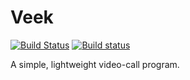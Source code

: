# Veek
[![Build Status](https://travis-ci.org/jacquesh/veek.svg?branch=master)](https://travis-ci.org/jacquesh/veek)
[![Build status](https://ci.appveyor.com/api/projects/status/irn7l4bfgy90fe03/branch/master?svg=true)](https://ci.appveyor.com/project/jacquesh/veek/branch/master)


A simple, lightweight video-call program.
